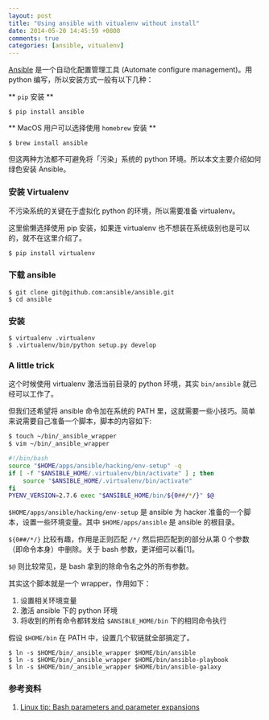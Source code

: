```yaml
---
layout: post
title: "Using ansible with vitualenv without install"
date: 2014-05-20 14:45:59 +0800
comments: true
categories: [ansible, vitualenv]
---
```


[Ansible](http://www.ansible.com/home) 是一个自动化配置管理工具 (Automate configure management)。用 python 编写，所以安装方式一般有以下几种：

** `pip` 安装 **

    $ pip install ansible

** MacOS 用户可以选择使用 `homebrew` 安装 **


    $ brew install ansible

但这两种方法都不可避免将「污染」系统的 python 环境。所以本文主要介绍如何绿色安装 Ansible。

### 安装 Virtualenv

不污染系统的关键在于虚拟化 python 的环境，所以需要准备 virtualenv。

这里偷懒选择使用 pip 安装，如果连 virtualenv 也不想装在系统级别也是可以的，就不在这里介绍了。

    $ pip install virtualenv

### 下载 ansible

    $ git clone git@github.com:ansible/ansible.git
    $ cd ansible

### 安装

    $ virtualenv .virtualenv
    $ .virtualenv/bin/python setup.py develop

### A little trick

这个时候使用 virtualenv 激活当前目录的 python 环境，其实 `bin/ansible` 就已经可以工作了。

但我们还希望将 ansible 命令加在系统的 PATH 里，这就需要一些小技巧。简单来说需要自己准备一个脚本，脚本的内容如下:

```bash
$ touch ~/bin/_ansible_wrapper
$ vim ~/bin/_ansible_wrapper

#!/bin/bash
source "$HOME/apps/ansible/hacking/env-setup" -q
if [ -f "$ANSIBLE_HOME/.virtualenv/bin/activate" ] ; then
    source "$ANSIBLE_HOME/.virtualenv/bin/activate"
fi
PYENV_VERSION=2.7.6 exec "$ANSIBLE_HOME/bin/${0##/*/}" $@
```

`$HOME/apps/ansible/hacking/env-setup` 是 ansible 为 hacker 准备的一个脚本，设置一些环境变量。其中 `$HOME/apps/ansible` 是 ansible 的根目录。


`${0##/*/}` 比较有趣，作用是正则匹配 `/*/` 然后把匹配到的部分从第 0 个参数（即命令本身）中删除。关于 bash 参数，更详细可以看[1]。

`$@` 则比较常见，是 bash 拿到的除命令名之外的所有参数。

其实这个脚本就是一个 wrapper，作用如下：

1. 设置相关环境变量
2. 激活 ansible 下的 python 环境
3. 将收到的所有命令都转发给 `$ANSIBLE_HOME/bin` 下的相同命令执行

假设 `$HOME/bin` 在 PATH 中，设置几个软链就全部搞定了。

    $ ln -s $HOME/bin/_ansible_wrapper $HOME/bin/ansible
    $ ln -s $HOME/bin/_ansible_wrapper $HOME/bin/ansible-playbook
    $ ln -s $HOME/bin/_ansible_wrapper $HOME/bin/ansible-galaxy


### 参考资料

1. [Linux tip: Bash parameters and parameter expansions](http://www.ibm.com/developerworks/opensource/library/l-bash-parameters/index.html)
